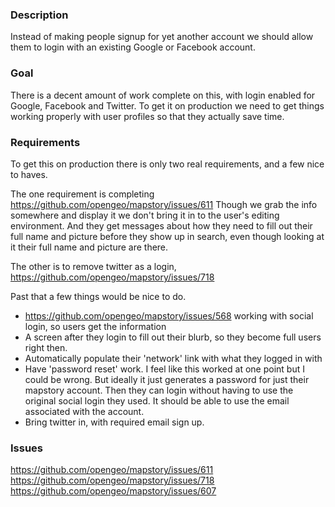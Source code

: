 ### Description

Instead of making people signup for yet another account we should allow them to login with an existing Google or
Facebook account. 

### Goal

There is a decent amount of work complete on this, with login enabled for Google, Facebook and Twitter. To get 
it on production we need to get things working properly with user profiles so that they actually save time.

### Requirements

To get this on production there is only two real requirements, and a few nice to haves.

The one requirement is completing https://github.com/opengeo/mapstory/issues/611  Though we grab the info
somewhere and display it we don't bring it in to the user's editing environment. And they get messages
about how they need to fill out their full name and picture before they show up in search, even though
looking at it their full name and picture are there.

The other is to remove twitter as a login, https://github.com/opengeo/mapstory/issues/718 

Past that a few things would be nice to do.

* https://github.com/opengeo/mapstory/issues/568 working with social login, so users get the information
* A screen after they login to fill out their blurb, so they become full users right then.
* Automatically populate their 'network' link with what they logged in with
* Have 'password reset' work. I feel like this worked at one point but I could be wrong. But ideally it just
generates a password for just their mapstory account. Then they can login without having to use the original social
login they used. It should be able to use the email associated with the account.
* Bring twitter in, with required email sign up.

### Issues

https://github.com/opengeo/mapstory/issues/611
https://github.com/opengeo/mapstory/issues/718
https://github.com/opengeo/mapstory/issues/607

